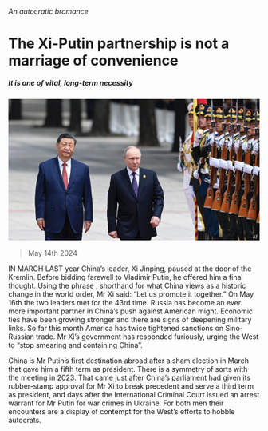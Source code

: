 ###### An autocratic bromance

# The Xi-Putin partnership is not a marriage of convenience 

##### It is one of vital, long-term necessity 

![image](images/20240518_CNP003.jpg) 

> May 14th 2024 

IN MARCH LAST year China’s leader, Xi Jinping, paused at the door of the Kremlin. Before bidding farewell to Vladimir Putin, he offered him a final thought. Using the phrase , shorthand for what China views as a historic change in the world order, Mr Xi said: “Let us promote it together.” On May 16th the two leaders met for the 43rd time. Russia has become an ever more important partner in China’s push against American might. Economic ties have been growing stronger and there are signs of deepening military links. So far this month America has twice tightened sanctions on Sino-Russian trade. Mr Xi’s government has responded furiously, urging the West to “stop smearing and containing China”. 

China is Mr Putin’s first destination abroad after a sham election in March that gave him a fifth term as president. There is a symmetry of sorts with the meeting in 2023. That came just after China’s parliament had given its rubber-stamp approval for Mr Xi to break precedent and serve a third term as president, and days after the International Criminal Court issued an arrest warrant for Mr Putin for war crimes in Ukraine. For both men their encounters are a display of contempt for the West’s efforts to hobble autocrats.

